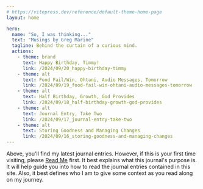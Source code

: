 ```yaml
---
# https://vitepress.dev/reference/default-theme-home-page
layout: home

hero:
  name: "So, I was thinking..."
  text: "Musings by Greg Marine"
  tagline: Behind the curtain of a curious mind.
  actions:
    - theme: brand
      text: Happy Birthday, Timmy!
      link: /2024/09/20_happy-birthday-timmy
    - theme: alt
      text: Food Fail/Win, Ohtani, Audio Messages, Tomorrow
      link: /2024/09/19_food-fail-win-ohtani-audio-messages-tomorrow
    - theme: alt
      text: Half Birthday, Growth, God Provides
      link: /2024/09/18_half-birthday-growth-god-provides
    - theme: alt
      text: Journal Entry, Take Two
      link: /2024/09/17_journal-entry-take-two
    - theme: alt
      text: Storing Goodness and Managing Changes
      link: /2024/09/16_storing-goodness-and-managing-changes
---
```


Above, you'll find my latest journal entries. However, if this is your first time visiting, please [Read Me](read-me) first. It best explains what this journal's purpose is. It will help guide you into how to read the journal entries contained in this site. Also, it best defines who I am to give some context as you read along on my journey.